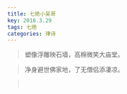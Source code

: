 ```yaml
---
title: 七绝小吴哥
key: 2018.3.29
tags: 七绝
categories: 律诗
---
```


<blockquote class="blockquote-center">塑像浮雕映石墙，高棉微笑大庙堂。
</blockquote>
<blockquote class="blockquote-center">净身避世佛家地，了无僧侣添凄凉。
</blockquote>
<blockquote class="blockquote-center"></br>
</blockquote>
